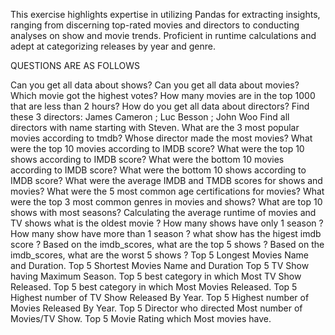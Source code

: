 This exercise highlights expertise in utilizing Pandas for extracting insights, ranging from discerning top-rated movies and directors to conducting analyses on show and movie trends. Proficient in runtime calculations and adept at categorizing releases by year and genre.

QUESTIONS ARE AS FOLLOWS

Can you get all data about shows?
Can you get all data about movies?
Which movie got the highest votes?
How many movies are in the top 1000 that are less than 2 hours?
How do you get all data about directors?
Find these 3 directors: James Cameron ; Luc Besson ; John Woo
Find all directors with name starting with Steven.
What are the 3 most popular movies according to tmdb?
Whose director made the most movies?
What were the top 10 movies according to IMDB score?
What were the top 10 shows according to IMDB score?
What were the bottom 10 movies according to IMDB score?
What were the bottom 10 shows according to IMDB score?
What were the average IMDB and TMDB scores for shows and movies?
What were the 5 most common age certifications for movies?
What were the top 3 most common genres in movies and shows?
What are top 10 shows with most seasons? 
Calculating the average runtime of movies and TV shows 
what is the oldest movie ?
How many shows have only 1 season ?
How many show have more than 1 season ?
what show has the higest imdb score ?
Based on the imdb_scores, what are the top 5 shows ?
Based on the imdb_scores, what are the worst 5 shows ?
Top 5 Longest Movies Name and Duration.
Top 5 Shortest Movies Name and Duration
Top 5 TV Show having Maximum Season.
Top 5 best category in which Most TV Show Released.
Top 5 best category in which Most Movies Released.
Top 5 Highest number of TV Show Released By Year.
Top 5 Highest number of Movies Released By Year.
Top 5 Director who directed Most number of Movies/TV Show.
Top 5 Movie Rating which Most movies have.
